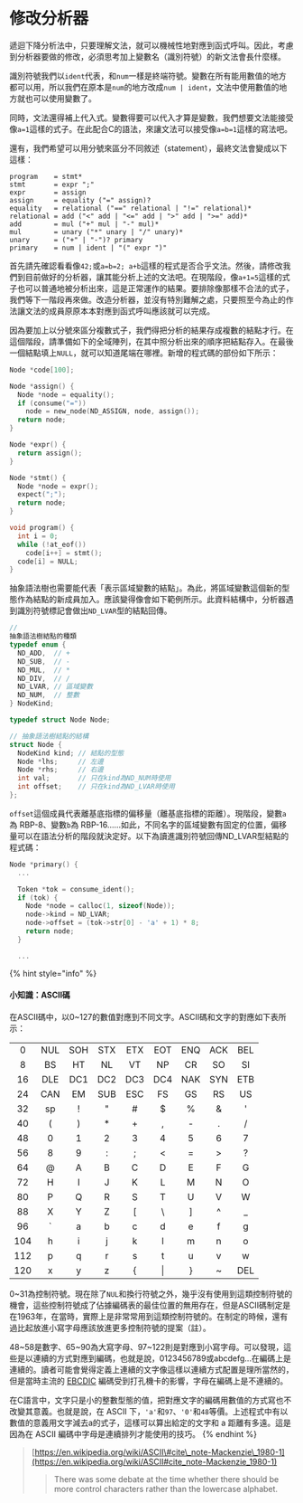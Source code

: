# 修改分析器

遞迴下降分析法中，只要理解文法，就可以機械性地對應到函式呼叫。因此，考慮到分析器要做的修改，必須思考加上變數名（識別符號）的新文法會長什麼樣。

識別符號我們以`ident`代表，和`num`一樣是終端符號。變數在所有能用數值的地方都可以用，所以我們在原本是`num`的地方改成`num | ident`，文法中使用數值的地方就也可以使用變數了。

同時，文法還得補上代入式。變數得要可以代入才算是變數，我們想要文法能接受像`a=1`這樣的式子。在此配合C的語法，來讓文法可以接受像`a=b=1`這樣的寫法吧。

還有，我們希望可以用分號來區分不同敘述（statement），最終文法會變成以下這樣：

```text
program    = stmt*
stmt       = expr ";"
expr       = assign
assign     = equality ("=" assign)?
equality   = relational ("==" relational | "!=" relational)*
relational = add ("<" add | "<=" add | ">" add | ">=" add)*
add        = mul ("+" mul | "-" mul)*
mul        = unary ("*" unary | "/" unary)*
unary      = ("+" | "-")? primary
primary    = num | ident | "(" expr ")"
```

首先請先確認看看像`42;`或`a=b=2; a+b`這樣的程式是否合乎文法。然後，請修改我們到目前做好的分析器，讓其能分析上述的文法吧。在現階段，像`a+1=5`這樣的式子也可以普通地被分析出來，這是正常運作的結果。要排除像那樣不合法的式子，我們等下一階段再來做。改造分析器，並沒有特別難解之處，只要照至今為止的作法讓文法的成員原原本本對應到函式呼叫應該就可以完成。

因為要加上以分號來區分複數式子，我們得把分析的結果存成複數的結點才行。在這個階段，請準備如下的全域陣列，在其中照分析出來的順序把結點存入。在最後一個結點填上`NULL`，就可以知道尾端在哪裡。新增的程式碼的部份如下所示：

```c
Node *code[100];

Node *assign() {
  Node *node = equality();
  if (consume("="))
    node = new_node(ND_ASSIGN, node, assign());
  return node;
}

Node *expr() {
  return assign();
}

Node *stmt() {
  Node *node = expr();
  expect(";");
  return node;
}

void program() {
  int i = 0;
  while (!at_eof())
    code[i++] = stmt();
  code[i] = NULL;
}
```

抽象語法樹也需要能代表「表示區域變數的結點」。為此，將區域變數這個新的型態作為結點的新成員加入。應該變得像會如下範例所示。此資料結構中，分析器遇到識別符號標記會做出`ND_LVAR`型的結點回傳。

```c
// 抽象語法樹結點的種類
typedef enum {
  ND_ADD,  // +
  ND_SUB,  // -
  ND_MUL,  // *
  ND_DIV,  // /
  ND_LVAR, // 區域變數
  ND_NUM,  // 整數
} NodeKind;

typedef struct Node Node;

// 抽象語法樹結點的結構
struct Node {
  NodeKind kind; // 結點的型態
  Node *lhs;     // 左邊
  Node *rhs;     // 右邊
  int val;       // 只在kind為ND_NUM時使用
  int offset;    // 只在kind為ND_LVAR時使用
};
```

`offset`這個成員代表離基底指標的偏移量（離基底指標的距離）。現階段，變數`a`為 RBP-8、變數`b`為 RBP-16……如此，不同名字的區域變數有固定的位置，偏移量可以在語法分析的階段就決定好。以下為讀進識別符號回傳ND\_LVAR型結點的程式碼：

```c
Node *primary() {
  ...

  Token *tok = consume_ident();
  if (tok) {
    Node *node = calloc(1, sizeof(Node));
    node->kind = ND_LVAR;
    node->offset = (tok->str[0] - 'a' + 1) * 8;
    return node;
  }

  ...
```

{% hint style="info" %}
#### 小知識：ASCII碼

在ASCII碼中，以0~127的數值對應到不同文字。ASCII碼和文字的對應如下表所示：

|  |  |  |  |  |  |  |  |  |
| :---: | :---: | :---: | :---: | :---: | :---: | :---: | :---: | :---: |
| 0 | NUL | SOH | STX | ETX | EOT | ENQ | ACK | BEL |
| 8 | BS | HT | NL | VT | NP | CR | SO | SI |
| 16 | DLE | DC1 | DC2 | DC3 | DC4 | NAK | SYN | ETB |
| 24 | CAN | EM | SUB | ESC | FS | GS | RS | US |
| 32 | sp | ! | " | \# | $ | % | & | ' |
| 40 | \( | \) | \* | + | , | - | . | / |
| 48 | 0 | 1 | 2 | 3 | 4 | 5 | 6 | 7 |
| 56 | 8 | 9 | : | ; | &lt; | = | &gt; | ? |
| 64 | @ | A | B | C | D | E | F | G |
| 72 | H | I | J | K | L | M | N | O |
| 80 | P | Q | R | S | T | U | V | W |
| 88 | X | Y | Z | \[ | \ | \] | ^ | \_ |
| 96 | \` | a | b | c | d | e | f | g |
| 104 | h | i | j | k | l | m | n | o |
| 112 | p | q | r | s | t | u | v | w |
| 120 | x | y | z | { | \| | } | ~ | DEL |

0~31為控制符號。現在除了`NUL`和換行符號之外，幾乎沒有使用到這類控制符號的機會，這些控制符號成了佔據編碼表的最佳位置的無用存在，但是ASCII碼制定是在1963年，在當時，實際上是非常常用到這類控制符號的。在制定的時候，還有過比起放進小寫字母應該放進更多控制符號的提案（註）。

48~58是數字、65~90為大寫字母、97~122則是對應到小寫字母。可以發現，這些是以連續的方式對應到編碼，也就是說，0123456789或abcdefg...在編碼上是連續的。讀者可能會覺得定義上連續的文字像這樣以連續方式配置是理所當然的，但是當時主流的 [EBCDIC](https://ja.wikipedia.org/wiki/EBCDIC) 編碼受到打孔機卡的影響，字母在編碼上是不連續的。

在C語言中，文字只是小的整數型態的值，把對應文字的編碼用數值的方式寫也不改變其意義。也就是說，在 ASCII 下，`'a'`和`97`、`'0'`和`48`等價。上述程式中有以數值的意義用文字減去a的式子，這樣可以算出給定的文字和 a 距離有多遠。這是因為在 ASCII 編碼中字母是連續排列才能使用的技巧。
{% endhint %}

> [https://en.wikipedia.org/wiki/ASCII\#cite\_note-Mackenzie\_1980-1](https://en.wikipedia.org/wiki/ASCII#cite_note-Mackenzie_1980-1)
>
> > There was some debate at the time whether there should be more control characters rather than the lowercase alphabet.

